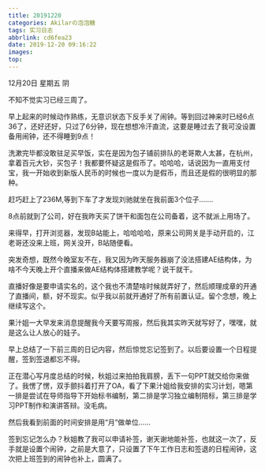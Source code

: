 ```yaml
---
title: 20191220
categories: Akilarの泡泡糖
tags: 实习日志
abbrlink: cd6fea23
date: 2019-12-20 09:16:22
images:
top:
---
```

12月20日 星期五 阴

不知不觉实习已经三周了。

早上起来的时候动作熟练，无意识状态下反手关了闹钟。等到回过神来时已经6点36了，还好还好，只过了6分钟，现在想想冷汗直流，这要是睡过去了我可没设置备用闹钟，还不得睡到9点！

洗漱完毕都没敢驻足买早饭，实在是因为包子铺前排队的老哥欺人太甚，在杭州，拿着百元大钞，买包子！我都要怀疑这是假币了。哈哈哈，话说因为一直用支付宝，我一开始收到新版人民币的时候也一度以为是假币，而且还是假的很明显的那种。

赶巧赶上了236M,等到下车了才发现刘驰就坐在我前面3个位子.......

8点前就到了公司，好在我昨天买了饼干和面包在公司备着，这不就派上用场了。

来得早，打开浏览器，发现B站能上，哈哈哈哈，原来公司网关是手动开启的，江老哥还没来上班，网关没开，B站随便看。

突发奇想，既然今晚室友不在，我又因为昨天服务器崩了没法搭建AE结构体，为啥不今天晚上开个直播来做AE结构体搭建教学呢？说干就干。

直播好像是要申请实名的，这个我也不清楚啥时候就弄好了，然后顺理成章的开通了直播间，额，好不现实。似乎我以前就开通好了所有前置认证。留个念想，晚上继续写这个。

果汁姐一大早发来消息提醒我今天要写周报，然后我其实昨天就写好了，嘿嘿，就是这么让人放心的娃子。

早上总结了一下前三周的日记内容，然后惊觉忘记签到了。以后要设置一个日程提醒，签到签退都忘不得。

正在潜心写月度总结的时候，秋姐过来拍拍我肩膀，丢下一句PPT就交给你来做了。我愣了愣，双手颤抖着打开了OA，看了下果汁姐给我安排的实习计划，嗯第一排是尝试在导师指导下开始标书编制，第二排是学习独立编制陪标，第三排是学习PPT制作和演讲答辩。没毛病。

然后我看到前面的时间安排是用“月”做单位......

签到忘记怎么办？秋姐教了我可以申请补签，谢天谢地能补签，也就这一次了，反手就是设置个闹钟，之前是大意了，只设置了下午工作日志和签退的日程闹钟，这次把上班签到的闹钟也补上，圆满了。

